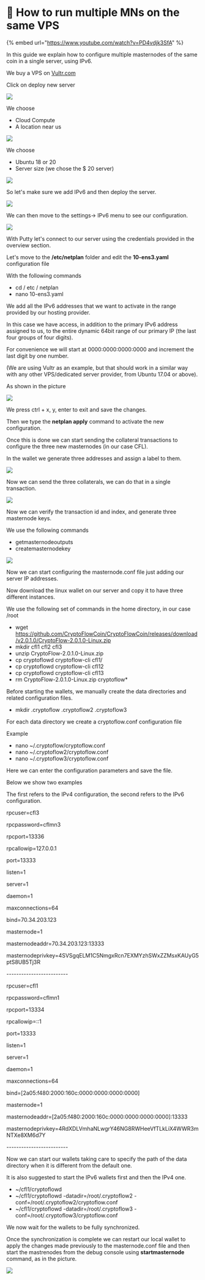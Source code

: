 # 🔸 How to run multiple MNs on the same VPS

{% embed url="https://www.youtube.com/watch?v=PD4vdjk3SfA" %}

In this guide we explain how to configure multiple masternodes of the same coin in a single server, using IPv6.

We buy a VPS on [Vultr.com](https://vultr.com/)

Click on deploy new server

![](<../../.gitbook/assets/0 (11).png>)

We choose

* Cloud Compute
* A location near us

![](<../../.gitbook/assets/1 (11).png>)

We choose

* Ubuntu 18 or 20
* Server size (we chose the $ 20 server)

![](<../../.gitbook/assets/2 (11).png>)

So let's make sure we add IPv6 and then deploy the server.

![](<../../.gitbook/assets/3 (1).png>)

We can then move to the settings-> IPv6 menu to see our configuration.

![](<../../.gitbook/assets/4 (10).png>)

With Putty let's connect to our server using the credentials provided in the overview section.

Let's move to the **/etc/netplan** folder and edit the **10-ens3.yaml** configuration file

With the following commands

* cd / etc / netplan
* nano 10-ens3.yaml

We add all the IPv6 addresses that we want to activate in the range provided by our hosting provider.

In this case we have access, in addition to the primary IPv6 address assigned to us, to the entire dynamic 64bit range of our primary IP (the last four groups of four digits).

For convenience we will start at 0000:0000:0000:0000 and increment the last digit by one number.

(We are using Vultr as an example, but that should work in a similar way with any other VPS/dedicated server provider, from Ubuntu 17.04 or above).

As shown in the picture

![](<../../.gitbook/assets/5 (1).png>)

We press ctrl + x, y, enter to exit and save the changes.

Then we type the **netplan apply** command to activate the new configuration.

Once this is done we can start sending the collateral transactions to configure the three new masternodes (in our case CFL).

In the wallet we generate three addresses and assign a label to them.

![](<../../.gitbook/assets/6 (4).png>)

Now we can send the three collaterals, we can do that in a single transaction.

![](../../.gitbook/assets/7.png)

Now we can verify the transaction id and index, and generate three masternode keys.

We use the following commands

* getmasternodeoutputs
* createmasternodekey

![](<../../.gitbook/assets/8 (3).png>)

Now we can start configuring the masternode.conf file just adding our server IP addresses.

Now download the linux wallet on our server and copy it to have three different instances.

We use the following set of commands in the home directory, in our case /root

* wget https://github.com/CryptoFlowCoin/CryptoFlowCoin/releases/download/v2.0.1.0/CryptoFlow-2.0.1.0-Linux.zip
* mkdir cfl1 cfl2 cfl3
* unzip CryptoFlow-2.0.1.0-Linux.zip
* cp cryptoflowd cryptoflow-cli cfl1/
* cp cryptoflowd cryptoflow-cli cfl12
* cp cryptoflowd cryptoflow-cli cfl13
* rm CryptoFlow-2.0.1.0-Linux.zip cryptoflow\*

Before starting the wallets, we manually create the data directories and related configuration files.

* mkdir .cryptoflow .cryptoflow2 .cryptoflow3

For each data directory we create a cryptoflow.conf configuration file

Example

* nano \~/.cryptoflow/cryptoflow.conf
* nano \~/.cryptoflow2/cryptoflow.conf
* nano \~/.cryptoflow3/cryptoflow.conf

Here we can enter the configuration parameters and save the file.

Below we show two examples

The first refers to the IPv4 configuration, the second refers to the IPv6 configuration.

rpcuser=cfl3

rpcpassword=cflmn3

rpcport=13336

rpcallowip=127.0.0.1

port=13333

listen=1

server=1

daemon=1

maxconnections=64

bind=70.34.203.123

masternode=1

masternodeaddr=70.34.203.123:13333

masternodeprivkey=4SVSgqELM1C5NmgxRcn7EXMYzhSWxZZMsxKAUyG5ptS8UB5Tj3R

\-------------------------

rpcuser=cfl1

rpcpassword=cflmn1

rpcport=13334

rpcallowip=::1

port=13333

listen=1

server=1

daemon=1

maxconnections=64

bind=\[2a05:f480:2000:160c:0000:0000:0000:0000]

masternode=1

masternodeaddr=\[2a05:f480:2000:160c:0000:0000:0000:0000]:13333

masternodeprivkey=4RdXDLVmhaNLwgrY46NG8RWHeeVfTLkLiX4WWR3mNTXe8XM6d7Y

\-------------------------

Now we can start our wallets taking care to specify the path of the data directory when it is different from the default one.

It is also suggested to start the IPv6 wallets first and then the IPv4 one.

* \~/cfl1/cryptoflowd
* \~/cfl1/cryptoflowd -datadir=/root/.cryptoflow2 -conf=/root/.cryptoflow2/cryptoflow.conf
* \~/cfl1/cryptoflowd -datadir=/root/.cryptoflow3 -conf=/root/.cryptoflow3/cryptoflow.conf

We now wait for the wallets to be fully synchronized.

Once the synchronization is complete we can restart our local wallet to apply the changes made previously to the masternode.conf file and then start the mastrenodes from the debug console using **startmasternode** command, as in the picture.

![](<../../.gitbook/assets/9 (1).png>)
